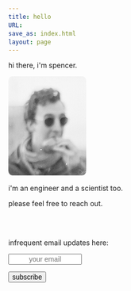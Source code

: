```yaml
---
title: hello
URL:
save_as: index.html
layout: page
---
```


hi there, i'm spencer.

<img style="border-radius:5%; height:200px;" src="images/malta.png">

i'm an engineer and a scientist too.

please feel free to reach out.

<br>
<br>

infrequent email updates here:

<div style="height:100px;">
<form
	action="https://tinyletter.com/spewil"
	method="post"
	target="popupwindow"
	onsubmit="window.open('https://tinyletter.com/spewil', 'popupwindow', 'scrollbars=yes,width=800,height=600');return true">
	<p>
		<input type="text" name="email" placeholder="your email" id="email" size=15 style="text-align: center; font-size: 14px;" />
	</p>
	<input type="hidden" value="1" name="embed"/>
	<input type="submit" value="subscribe" id="button" height=12 style="text-align: center; font-size: 14px;"/>
</form>
</div>